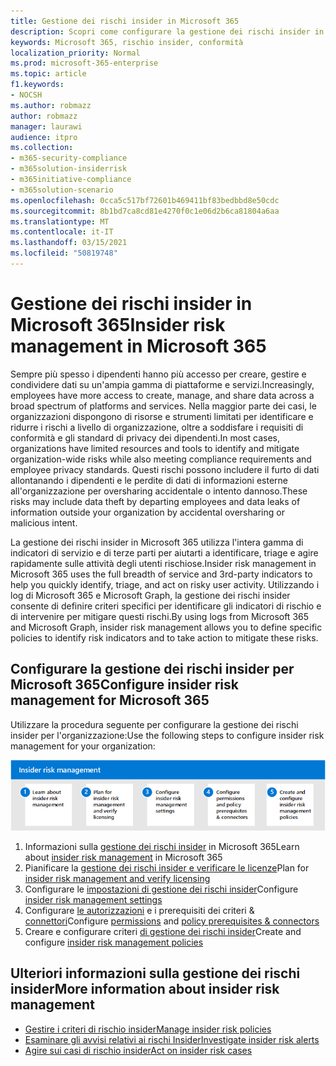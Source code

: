 ```yaml
---
title: Gestione dei rischi insider in Microsoft 365
description: Scopri come configurare la gestione dei rischi insider in Microsoft 365.
keywords: Microsoft 365, rischio insider, conformità
localization_priority: Normal
ms.prod: microsoft-365-enterprise
ms.topic: article
f1.keywords:
- NOCSH
ms.author: robmazz
author: robmazz
manager: laurawi
audience: itpro
ms.collection:
- m365-security-compliance
- m365solution-insiderrisk
- m365initiative-compliance
- m365solution-scenario
ms.openlocfilehash: 0cca5c517bf72601b469411bf83bedbbd8e50cdc
ms.sourcegitcommit: 8b1bd7ca8cd81e4270f0c1e06d2b6ca81804a6aa
ms.translationtype: MT
ms.contentlocale: it-IT
ms.lasthandoff: 03/15/2021
ms.locfileid: "50819748"
---
```

# <a name="insider-risk-management-in-microsoft-365"></a><span data-ttu-id="b6b8e-104">Gestione dei rischi insider in Microsoft 365</span><span class="sxs-lookup"><span data-stu-id="b6b8e-104">Insider risk management in Microsoft 365</span></span>

<span data-ttu-id="b6b8e-105">Sempre più spesso i dipendenti hanno più accesso per creare, gestire e condividere dati su un'ampia gamma di piattaforme e servizi.</span><span class="sxs-lookup"><span data-stu-id="b6b8e-105">Increasingly, employees have more access to create, manage, and share data across a broad spectrum of platforms and services.</span></span> <span data-ttu-id="b6b8e-106">Nella maggior parte dei casi, le organizzazioni dispongono di risorse e strumenti limitati per identificare e ridurre i rischi a livello di organizzazione, oltre a soddisfare i requisiti di conformità e gli standard di privacy dei dipendenti.</span><span class="sxs-lookup"><span data-stu-id="b6b8e-106">In most cases, organizations have limited resources and tools to identify and mitigate organization-wide risks while also meeting compliance requirements and employee privacy standards.</span></span> <span data-ttu-id="b6b8e-107">Questi rischi possono includere il furto di dati allontanando i dipendenti e le perdite di dati di informazioni esterne all'organizzazione per oversharing accidentale o intento dannoso.</span><span class="sxs-lookup"><span data-stu-id="b6b8e-107">These risks may include data theft by departing employees and data leaks of information outside your organization by accidental oversharing or malicious intent.</span></span>

<span data-ttu-id="b6b8e-108">La gestione dei rischi insider in Microsoft 365 utilizza l'intera gamma di indicatori di servizio e di terze parti per aiutarti a identificare, triage e agire rapidamente sulle attività degli utenti rischiose.</span><span class="sxs-lookup"><span data-stu-id="b6b8e-108">Insider risk management in Microsoft 365 uses the full breadth of service and 3rd-party indicators to help you quickly identify, triage, and act on risky user activity.</span></span> <span data-ttu-id="b6b8e-109">Utilizzando i log di Microsoft 365 e Microsoft Graph, la gestione dei rischi insider consente di definire criteri specifici per identificare gli indicatori di rischio e di intervenire per mitigare questi rischi.</span><span class="sxs-lookup"><span data-stu-id="b6b8e-109">By using logs from Microsoft 365 and Microsoft Graph, insider risk management allows you to define specific policies to identify risk indicators and to take action to mitigate these risks.</span></span>

## <a name="configure-insider-risk-management-for-microsoft-365"></a><span data-ttu-id="b6b8e-110">Configurare la gestione dei rischi insider per Microsoft 365</span><span class="sxs-lookup"><span data-stu-id="b6b8e-110">Configure insider risk management for Microsoft 365</span></span>

<span data-ttu-id="b6b8e-111">Utilizzare la procedura seguente per configurare la gestione dei rischi insider per l'organizzazione:</span><span class="sxs-lookup"><span data-stu-id="b6b8e-111">Use the following steps to configure insider risk management for your organization:</span></span>

![Passaggi per la gestione dei rischi insider della soluzione di rischio Insider](../media/ir-solution-ir-steps.png)

1. <span data-ttu-id="b6b8e-113">Informazioni sulla [gestione dei rischi insider](insider-risk-management.md) in Microsoft 365</span><span class="sxs-lookup"><span data-stu-id="b6b8e-113">Learn about [insider risk management](insider-risk-management.md) in Microsoft 365</span></span>
2. <span data-ttu-id="b6b8e-114">Pianificare la [gestione dei rischi insider e verificare le licenze](insider-risk-management-plan.md)</span><span class="sxs-lookup"><span data-stu-id="b6b8e-114">Plan for [insider risk management and verify licensing](insider-risk-management-plan.md)</span></span>
3. <span data-ttu-id="b6b8e-115">Configurare le [impostazioni di gestione dei rischi insider](insider-risk-management-settings.md)</span><span class="sxs-lookup"><span data-stu-id="b6b8e-115">Configure [insider risk management settings](insider-risk-management-settings.md)</span></span>
4. <span data-ttu-id="b6b8e-116">Configurare [le autorizzazioni](insider-risk-management-configure.md#step-1-enable-permissions-for-insider-risk-management) e i prerequisiti dei criteri & [connettori](insider-risk-management-configure.md#step-4-configure-prerequisites-for-policies)</span><span class="sxs-lookup"><span data-stu-id="b6b8e-116">Configure [permissions](insider-risk-management-configure.md#step-1-enable-permissions-for-insider-risk-management) and [policy prerequisites & connectors](insider-risk-management-configure.md#step-4-configure-prerequisites-for-policies)</span></span>
5. <span data-ttu-id="b6b8e-117">Creare e configurare criteri [di gestione dei rischi insider](insider-risk-management-configure.md#step-6-create-an-insider-risk-management-policy)</span><span class="sxs-lookup"><span data-stu-id="b6b8e-117">Create and configure [insider risk management policies](insider-risk-management-configure.md#step-6-create-an-insider-risk-management-policy)</span></span>

## <a name="more-information-about-insider-risk-management"></a><span data-ttu-id="b6b8e-118">Ulteriori informazioni sulla gestione dei rischi insider</span><span class="sxs-lookup"><span data-stu-id="b6b8e-118">More information about insider risk management</span></span>

- [<span data-ttu-id="b6b8e-119">Gestire i criteri di rischio insider</span><span class="sxs-lookup"><span data-stu-id="b6b8e-119">Manage insider risk policies</span></span>](insider-risk-management-policies.md)
- [<span data-ttu-id="b6b8e-120">Esaminare gli avvisi relativi ai rischi Insider</span><span class="sxs-lookup"><span data-stu-id="b6b8e-120">Investigate insider risk alerts</span></span>](insider-risk-management-alerts.md)
- [<span data-ttu-id="b6b8e-121">Agire sui casi di rischio insider</span><span class="sxs-lookup"><span data-stu-id="b6b8e-121">Act on insider risk cases</span></span>](insider-risk-management-cases.md)